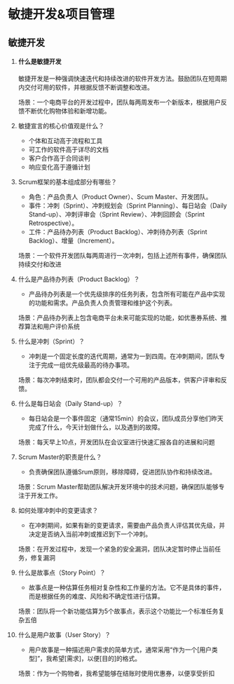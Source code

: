 # 敏捷开发&项目管理

## 敏捷开发

1. #### 什么是敏捷开发

   敏捷开发是一种强调快速迭代和持续改进的软件开发方法。鼓励团队在短周期内交付可用的软件，并根据反馈不断调整和改进。

   场景：一个电商平台的开发过程中，团队每两周发布一个新版本，根据用户反馈不断优化购物体验和新增功能。

2. 敏捷宣言的核心价值观是什么？

   - 个体和互动高于流程和工具
   - 可工作的软件高于详尽的文档
   - 客户合作高于合同谈判
   - 响应变化高于遵循计划

3. Scrum框架的基本组成部分有哪些？

   - 角色：产品负责人（Product Owner）、Scum Master、开发团队。
   - 事件：冲刺（Sprint）、冲刺规划会（Sprint Planning）、每日站会（Daily Stand-up）、冲刺评审会（Sprint Review）、冲刺回顾会（Sprint Retrospective）。
   - 工件：产品待办列表（Product Backlog）、冲刺待办列表（Sprint Backlog）、增量（Increment）。

   场景：一个软件开发团队每两周进行一次冲刺，包括上述所有事件，确保团队持续交付和改进

4. 什么是产品待办列表（Product Backlog）？

   - 产品待办列表是一个优先级排序的任务列表，包含所有可能在产品中实现的功能和需求。产品负责人负责管理和维护这个列表。

   场景：产品待办列表上包含电商平台未来可能实现的功能，如优惠券系统、推荐算法和用户评价系统

5. 什么是冲刺（Sprint）？

   - 冲刺是一个固定长度的迭代周期，通常为一到四周。在冲刺期间，团队专注于完成一组优先级最高的待办事项。

   场景：每次冲刺结束时，团队都会交付一个可用的产品版本，供客户评审和反馈。

6. 什么是每日站会（Daily Stand-up）？

   - 每日站会是一个事件固定（通常15min）的会议，团队成员分享他们昨天完成了什么，今天计划做什么，以及遇到的故障。

   场景：每天早上10点，开发团队在会议室进行快速汇报各自的进展和问题

7. Scrum Master的职责是什么？

   - 负责确保团队遵循Srum原则，移除障碍，促进团队协作和持续改进。

   场景：Scrum Master帮助团队解决开发环境中的技术问题，确保团队能够专注于开发工作。

8. 如何处理冲刺中的变更请求？

   - 在冲刺期间，如果有新的变更请求，需要由产品负责人评估其优先级，并决定是否纳入当前冲刺或推迟到下一个冲刺。

   场景：在开发过程中，发现一个紧急的安全漏洞，团队决定暂时停止当前任务，修复漏洞

9. 什么是故事点（Story Point）？

   - 故事点是一种估算任务相对复杂性和工作量的方法。它不是具体的事件，而是根据任务的难度、风险和不确定性进行估算。

   场景：团队将一个新功能估算为5个故事点，表示这个功能比一个标准任务复杂五倍

10. 什么是用户故事（User Story）？

    - 用户故事是一种描述用户需求的简单方式，通常采用“作为一个[用户类型]”，我希望[需求]，以便[目的]的格式。

    场景：作为一个购物者，我希望能够在结账时使用优惠券，以便享受折扣